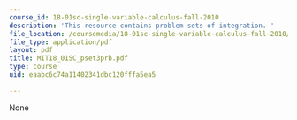 ```yaml
---
course_id: 18-01sc-single-variable-calculus-fall-2010
description: 'This resource contains problem sets of integration. '
file_location: /coursemedia/18-01sc-single-variable-calculus-fall-2010/eaabc6c74a11402341dbc120fffa5ea5_MIT18_01SC_pset3prb.pdf
file_type: application/pdf
layout: pdf
title: MIT18_01SC_pset3prb.pdf
type: course
uid: eaabc6c74a11402341dbc120fffa5ea5

---
```

None